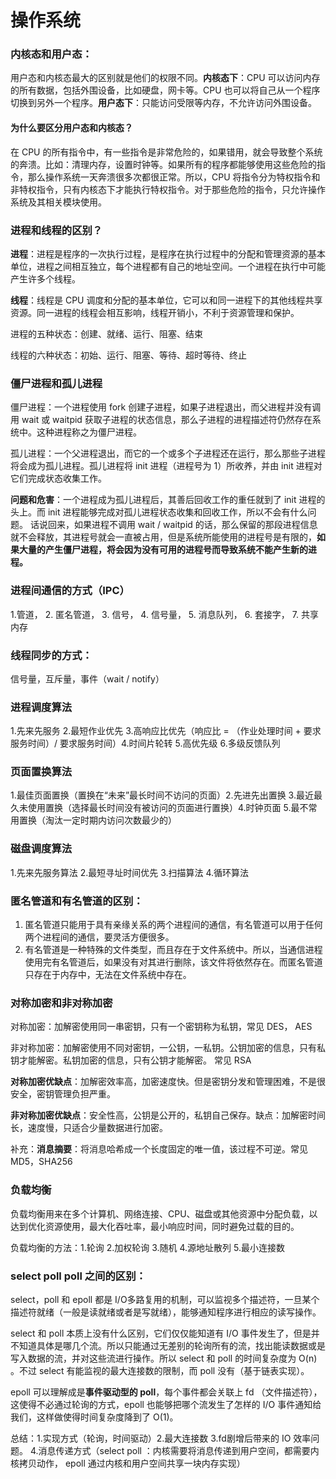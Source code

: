 # 操作系统

### 内核态和用户态：

用户态和内核态最大的区别就是他们的权限不同。**内核态下**：CPU 可以访问内存的所有数据，包括外围设备，比如硬盘，网卡等。CPU 也可以将自己从一个程序切换到另外一个程序。**用户态下**：只能访问受限等内存，不允许访问外围设备。

#### 为什么要区分用户态和内核态？

在 CPU 的所有指令中，有一些指令是非常危险的，如果错用，就会导致整个系统的奔溃。比如：清理内存，设置时钟等。如果所有的程序都能够使用这些危险的指令，那么操作系统一天奔溃很多次都很正常。所以，CPU 将指令分为特权指令和非特权指令，只有内核态下才能执行特权指令。对于那些危险的指令，只允许操作系统及其相关模块使用。



### 进程和线程的区别？

**进程**：进程是程序的一次执行过程，是程序在执行过程中的分配和管理资源的基本单位，进程之间相互独立，每个进程都有自己的地址空间。一个进程在执行中可能产生许多个线程。

**线程**：线程是 CPU 调度和分配的基本单位，它可以和同一进程下的其他线程共享资源。同一进程的线程会相互影响，线程开销小，不利于资源管理和保护。

进程的五种状态：创建、就绪、运行、阻塞、结束

线程的六种状态：初始、运行、阻塞、等待、超时等待、终止



### 僵尸进程和孤儿进程

僵尸进程：一个进程使用 fork 创建子进程，如果子进程退出，而父进程并没有调用 wait 或 waitpid 获取子进程的状态信息，那么子进程的进程描述符仍然存在系统中。这种进程称之为僵尸进程。

孤儿进程：一个父进程退出，而它的一个或多个子进程还在运行，那么那些子进程将会成为孤儿进程。孤儿进程将 init 进程（进程号为 1）所收养，并由 init 进程对它们完成状态收集工作。

**问题和危害**：一个进程成为孤儿进程后，其善后回收工作的重任就到了 init 进程的头上。而 init 进程能够完成对孤儿进程状态收集和回收工作，所以不会有什么问题。 话说回来，如果进程不调用 wait / waitpid 的话，那么保留的那段进程信息就不会释放，其进程号就会一直被占用，但是系统所能使用的进程号是有限的，**如果大量的产生僵尸进程，将会因为没有可用的进程号而导致系统不能产生新的进程。**



### 进程间通信的方式（IPC）

1.管道， 2. 匿名管道， 3. 信号， 4. 信号量， 5. 消息队列， 6. 套接字， 7. 共享内存



### 线程同步的方式：

信号量，互斥量，事件（wait / notify）



### 进程调度算法

1.先来先服务 2.最短作业优先 3.高响应比优先（响应比 = （作业处理时间 + 要求服务时间）/ 要求服务时间）4.时间片轮转 5.高优先级 6.多级反馈队列

### 页面置换算法

1.最佳页面置换（置换在“未来”最长时间不访问的页面）2.先进先出置换 3.最近最久未使用置换（选择最长时间没有被访问的页面进行置换）4.时钟页面 5.最不常用置换（淘汰一定时期内访问次数最少的）

### 磁盘调度算法

1.先来先服务算法 2.最短寻址时间优先 3.扫描算法 4.循环算法



### 匿名管道和有名管道的区别：

1. 匿名管道只能用于具有亲缘关系的两个进程间的通信，有名管道可以用于任何两个进程间的通信，要灵活方便很多。
2. 有名管道是一种特殊的文件类型，而且存在于文件系统中。所以，当通信进程使用完有名管道后，如果没有对其进行删除，该文件将依然存在。而匿名管道只存在于内存中，无法在文件系统中存在。



### 对称加密和非对称加密

对称加密：加解密使用同一串密钥，只有一个密钥称为私钥，常见 DES， AES

非对称加密：加解密使用不同对密钥，一公钥，一私钥。公钥加密的信息，只有私钥才能解密。私钥加密的信息，只有公钥才能解密。 常见 RSA

**对称加密优缺点**：加解密效率高，加密速度快。但是密钥分发和管理困难，不是很安全，密钥管理负担严重。

**非对称加密优缺点**：安全性高，公钥是公开的，私钥自己保存。缺点：加解密时间长，速度慢，只适合少量数据进行加密。

补充：**消息摘要**：将消息哈希成一个长度固定的唯一值，该过程不可逆。常见 MD5，SHA256



### 负载均衡

负载均衡用来在多个计算机、网络连接、CPU、磁盘或其他资源中分配负载，以达到优化资源使用，最大化吞吐率，最小响应时间，同时避免过载的目的。

负载均衡的方法：1.轮询 2.加权轮询 3.随机 4.源地址散列 5.最小连接数



### select poll poll 之间的区别：

select，poll 和 epoll 都是 I/O多路复用的机制，可以监视多个描述符，一旦某个描述符就绪（一般是读就绪或者是写就绪），能够通知程序进行相应的读写操作。

select 和 poll 本质上没有什么区别，它们仅仅能知道有 I/O 事件发生了，但是并不知道具体是哪几个流。所以只能通过无差别的轮询所有的流，找出能读数据或是写入数据的流，并对这些流进行操作。所以 select 和 poll 的时间复杂度为 O(n) 。不过 select 有能监视的最大连接数的限制，而 poll 没有（基于链表实现）。

epoll 可以理解成是**事件驱动型的 poll**，每个事件都会关联上 fd （文件描述符），这使得不必通过轮询的方式，epoll 也能够把哪个流发生了怎样的 I/O 事件通知给我们，这样做使得时间复杂度降到了 O(1)。

总结：1.实现方式（轮询，时间驱动）2.最大连接数 3.fd剧增后带来的 IO 效率问题。 4.消息传递方式（select poll ：内核需要将消息传递到用户空间，都需要内核拷贝动作， epoll 通过内核和用户空间共享一块内存实现）